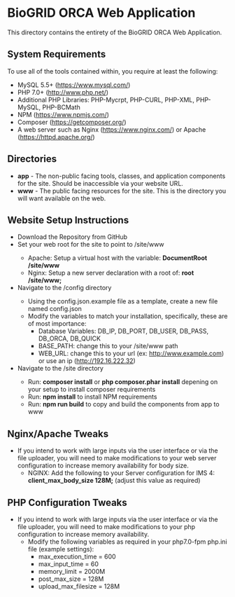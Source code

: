# BioGRID ORCA Web Application
This directory contains the entirety of the BioGRID ORCA Web Application. 

## System Requirements
To use all of the tools contained within, you require at least the following:

+ MySQL 5.5+ (https://www.mysql.com/)
+ PHP 7.0+ (http://www.php.net/)
+ Additional PHP Libraries: PHP-Mycrpt, PHP-CURL, PHP-XML, PHP-MySQL, PHP-BCMath
+ NPM (https://www.npmjs.com/)
+ Composer (https://getcomposer.org/)
+ A web server such as Nginx (https://www.nginx.com/) or Apache (https://httpd.apache.org/)

## Directories
+ **app** - The non-public facing tools, classes, and application components for the site. Should be inaccessible via your website URL.
+ **www** - The public facing resources for the site. This is the directory you will want available on the web.

## Website Setup Instructions
+ Download the Repository from GitHub
+ Set your web root for the site to point to <INSTALL LOCATION>/site/www
    + Apache: Setup a virtual host with the variable: **DocumentRoot <INSTALL LOCATION>/site/www**
	+ Nginx: Setup a new server declaration with a root of: **root   <INSTALL LOCATION>/site/www;**
+ Navigate to the <INSTALL LOCATION>/config directory
    + Using the config.json.example file as a template, create a new file named config.json
    + Modify the variables to match your installation, specifically, these are of most importance:
	    + Database Variables: DB_IP, DB_PORT, DB_USER, DB_PASS, DB_ORCA, DB_QUICK
		+ BASE_PATH: change this to your <INSTALL LOCATION>/site/www path
		+ WEB_URL: change this to your url (ex: http://www.example.com) or use an ip (http://192.16.222.32)
+ Navigate to the <INSTALL LOCATION>/site directory
	+ Run: **composer install** or **php composer.phar install** depening on your setup to install composer requirements
	+ Run: **npm install** to install NPM requirements
	+ Run: **npm run build** to copy and build the components from app to www

## Nginx/Apache Tweaks
+ If you intend to work with large inputs via the user interface or via the file uploader, you will need to make modifications to your web server configuration to increase memory availability for body size.
    + NGINX: Add the following to your Server configuration for IMS 4: **client_max_body_size 128M;** (adjust this value as required)

## PHP Configuration Tweaks
+ If you intend to work with large inputs via the user interface or via the file uploader, you will need to make modifications to your php configuration to increase memory availability.
    + Modify the following variables as required in your php7.0-fpm php.ini file (example settings): 
		+ max_execution_time = 600
		+ max_input_time = 60
		+ memory_limit = 2000M
		+ post_max_size = 128M
		+ upload_max_filesize = 128M